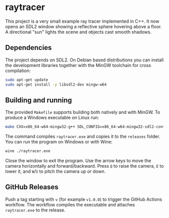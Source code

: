 # raytracer

This project is a very small example ray tracer implemented in C++. It now opens an SDL2 window showing a reflective sphere hovering above a floor. A directional "sun" lights the scene and objects cast smooth shadows.

## Dependencies

The project depends on SDL2. On Debian based distributions you can install the
development libraries together with the MinGW toolchain for cross compilation:

```bash
sudo apt-get update
sudo apt-get install -y libsdl2-dev mingw-w64
```

## Building and running

The provided `Makefile` supports building both natively and with MinGW. To
produce a Windows executable on Linux run:

```bash
make CXX=x86_64-w64-mingw32-g++ SDL_CONFIG=x86_64-w64-mingw32-sdl2-config
```

The command compiles `raytracer.exe` and copies it to the `releases` folder.
You can run the program on Windows or with Wine:

```bash
wine ./raytracer.exe
```

Close the window to exit the program.
Use the arrow keys to move the camera horizontally and forward/backward. Press
`Q` to raise the camera, `E` to lower it, and `W`/`S` to pitch the camera up or
down.


## GitHub Releases

Push a tag starting with `v` (for example `v1.0.0`) to trigger the GitHub Actions workflow. The workflow compiles the executable and attaches `raytracer.exe` to the release.

